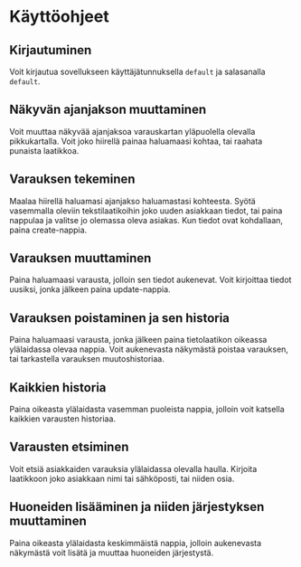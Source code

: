 # Käyttöohjeet

## Kirjautuminen
Voit kirjautua sovellukseen käyttäjätunnuksella `default` ja salasanalla `default`.

## Näkyvän ajanjakson muuttaminen
Voit muuttaa näkyvää ajanjaksoa varauskartan yläpuolella olevalla pikkukartalla. Voit joko hiirellä painaa haluamaasi kohtaa, tai raahata punaista laatikkoa.

## Varauksen tekeminen
Maalaa hiirellä haluamasi ajanjakso haluamastasi kohteesta. Syötä vasemmalla oleviin tekstilaatikoihin joko uuden asiakkaan tiedot, tai paina nappulaa ja valitse jo olemassa oleva asiakas. Kun tiedot ovat kohdallaan, paina create-nappia.

## Varauksen muuttaminen
Paina haluamaasi varausta, jolloin sen tiedot aukenevat. Voit kirjoittaa tiedot uusiksi, jonka jälkeen paina update-nappia.

## Varauksen poistaminen ja sen historia
Paina haluamaasi varausta, jonka jälkeen paina tietolaatikon oikeassa ylälaidassa olevaa nappia. Voit aukenevasta näkymästä poistaa varauksen, tai tarkastella varauksen muutoshistoriaa.

## Kaikkien historia
Paina oikeasta ylälaidasta vasemman puoleista nappia, jolloin voit katsella kaikkien varausten historiaa.

## Varausten etsiminen
Voit etsiä asiakkaiden varauksia ylälaidassa olevalla haulla. Kirjoita laatikkoon joko asiakkaan nimi tai sähköposti, tai niiden osia.

## Huoneiden lisääminen ja niiden järjestyksen muuttaminen
Paina oikeasta ylälaidasta keskimmäistä nappia, jolloin aukenevasta näkymästä voit lisätä ja muuttaa huoneiden järjestystä.

